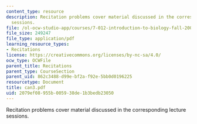 ```yaml
---
content_type: resource
description: Recitation problems cover material discussed in the corresponding lecture
  sessions.
file: /ol-ocw-studio-app/courses/7-012-introduction-to-biology-fall-2004/2079ef08955b005938de1b3bedb23050_can3.pdf
file_size: 249247
file_type: application/pdf
learning_resource_types:
- Recitations
license: https://creativecommons.org/licenses/by-nc-sa/4.0/
ocw_type: OCWFile
parent_title: Recitations
parent_type: CourseSection
parent_uid: 862c3488-d99e-bf2a-f92e-5bb0d0196225
resourcetype: Document
title: can3.pdf
uid: 2079ef08-955b-0059-38de-1b3bedb23050
---
```

Recitation problems cover material discussed in the corresponding lecture sessions.
